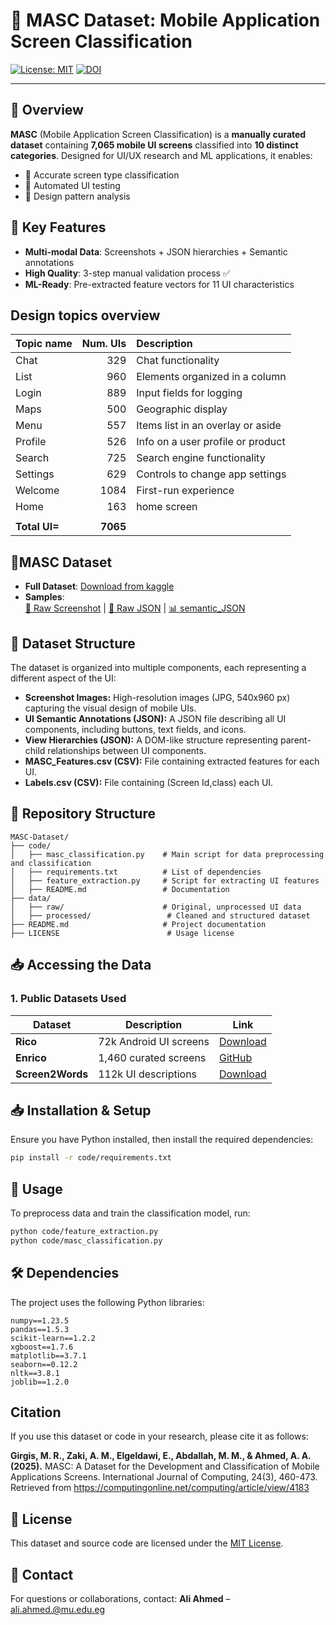# 🚀 MASC Dataset: Mobile Application Screen Classification 

[![License: MIT](https://img.shields.io/badge/License-MIT-blue.svg)](LICENSE)
[![DOI](https://zenodo.org/badge/DOI/10.5281/zenodo.14783065.svg)](https://doi.org/10.5281/zenodo.14783065)

---

## 📌 Overview
**MASC** (Mobile Application Screen Classification) is a **manually curated dataset** containing **7,065 mobile UI screens** classified into **10 distinct categories**. Designed for UI/UX research and ML applications, it enables:
- 📱 Accurate screen type classification 
- 🤖 Automated UI testing 
- 🎨 Design pattern analysis 

## 🌟 Key Features
- **Multi-modal Data**: Screenshots + JSON hierarchies + Semantic annotations
- **High Quality**: 3-step manual validation process ✅
- **ML-Ready**: Pre-extracted feature vectors for 11 UI characteristics

## Design topics overview

| Topic name  | Num. UIs | Description                        |
| :---        |     ---: | :---                               |
| Chat        |      329 | Chat functionality                 |
| List        |      960 | Elements organized in a column     |
| Login       |      889 | Input fields for logging           |
| Maps        |      500 | Geographic display                 |
| Menu        |      557 | Items list in an overlay or aside  |
| Profile     |      526 | Info on a user profile or product  |
| Search      |      725 | Search engine functionality        |
| Settings    |      629 | Controls to change app settings    |
| Welcome     |     1084 | First-run experience               |
| Home        |      163 | home screen                        |
|             |          |                                    |
|**Total UI=**| **7065** |                                    |

## 📂MASC Dataset
- **Full Dataset**: [Download from kaggle](https://www.kaggle.com/api/v1/datasets/download/alihmed/masc-dataset)
- **Samples**:  
  [📸 Raw Screenshot](https://github.com/Ali-Aahmed/MASC-Dataset/blob/main/data/raw_samples/315-screenshot.jpg) | 
  [📝 Raw JSON](https://github.com/Ali-Aahmed/MASC-Dataset/blob/main/data/raw_samples/315-screenshot.json) |
  [📊 semantic_JSON](https://github.com/Ali-Aahmed/MASC-Dataset/blob/main/data/raw_samples/315-semantic.json)
  
## 📂 Dataset Structure
The dataset is organized into multiple components, each representing a different aspect of the UI:

- **Screenshot Images:** High-resolution images (JPG, 540x960 px) capturing the visual design of mobile UIs.
- **UI Semantic Annotations (JSON):** A JSON file describing all UI components, including buttons, text fields, and icons.
- **View Hierarchies (JSON):** A DOM-like structure representing parent-child relationships between UI components.
- **MASC_Features.csv (CSV):** File containing extracted features for each UI.
- **Labels.csv (CSV):** File containing  (Screen Id,class) each UI.

## 📁 Repository Structure
```
MASC-Dataset/
├── code/
│   ├── masc_classification.py    # Main script for data preprocessing and classification
│   ├── requirements.txt          # List of dependencies
│   ├── feature_extraction.py     # Script for extracting UI features
│   ├── README.md                 # Documentation
├── data/
│   ├── raw/                      # Original, unprocessed UI data
│   ├── processed/                 # Cleaned and structured dataset
├── README.md                     # Project documentation
├── LICENSE                        # Usage license
```

## 📥 Accessing the Data
### 1. Public Datasets Used
| Dataset | Description | Link |
|---------|-------------|------|
| **Rico** | 72k Android UI screens | [Download](https://interactionmining.org/rico) |
| **Enrico** | 1,460 curated screens | [GitHub](https://github.com/luileito/enrico) |
| **Screen2Words** | 112k UI descriptions | [Download](https://github.com/google-research/google-research/tree/master/screen2words) |

## 📥 Installation & Setup
Ensure you have Python installed, then install the required dependencies:
```bash
pip install -r code/requirements.txt
```

## 🚀 Usage
To preprocess data and train the classification model, run:
```bash
python code/feature_extraction.py
python code/masc_classification.py
```

## 🛠 Dependencies
The project uses the following Python libraries:
```text
numpy==1.23.5
pandas==1.5.3
scikit-learn==1.2.2
xgboost==1.7.6
matplotlib==3.7.1
seaborn==0.12.2
nltk==3.8.1
joblib==1.2.0
```
## Citation
If you use this dataset or code in your research, please cite it as follows:

**Girgis, M. R., Zaki, A. M., Elgeldawi, E., Abdallah, M. M., & Ahmed, A. A. (2025).** MASC: A Dataset for the Development and Classification of Mobile Applications Screens. International Journal of Computing, 24(3), 460-473. Retrieved from https://computingonline.net/computing/article/view/4183


## 📜 License
This dataset and source code are licensed under the [MIT License](LICENSE).

## 📧 Contact
For questions or collaborations, contact:
**Ali Ahmed** – ali.ahmed.@mu.edu.eg
